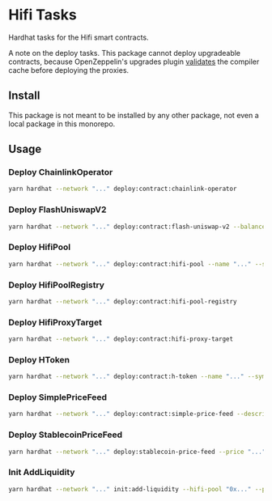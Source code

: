 # Hifi Tasks

Hardhat tasks for the Hifi smart contracts.

A note on the deploy tasks. This package cannot deploy upgradeable contracts, because OpenZeppelin's upgrades plugin
[validates](https://github.com/OpenZeppelin/openzeppelin-upgrades/issues/402) the compiler cache before deploying the
proxies.

## Install

This package is not meant to be installed by any other package, not even a local package in this monorepo.

## Usage

### Deploy ChainlinkOperator

```sh
yarn hardhat --network "..." deploy:contract:chainlink-operator
```

### Deploy FlashUniswapV2

```sh
yarn hardhat --network "..." deploy:contract:flash-uniswap-v2 --balance-sheet "0x..." --uni-v2-factory "0x..." --uni-v2-pair-init-code-hash "0x..."
```

### Deploy HifiPool

```sh
yarn hardhat --network "..." deploy:contract:hifi-pool --name "..." --symbol "..." --h-token "0x..." --hifi-pool-registry "0x..."
```

### Deploy HifiPoolRegistry

```sh
yarn hardhat --network "..." deploy:contract:hifi-pool-registry
```

### Deploy HifiProxyTarget

```sh
yarn hardhat --network "..." deploy:contract:hifi-proxy-target
```

### Deploy HToken

```sh
yarn hardhat --network "..." deploy:contract:h-token --name "..." --symbol "..." --maturity "..." --balance-sheet "0x..." ---underlying "0x..."
```

### Deploy SimplePriceFeed

```sh
yarn hardhat --network "..." deploy:contract:simple-price-feed --description "..."
```

### Deploy StablecoinPriceFeed

```sh
yarn hardhat --network "..." deploy:stablecoin-price-feed --price "..." --description "..."
```

### Init AddLiquidity

```sh
yarn hardhat --network "..." init:add-liquidity --hifi-pool "0x..." --pool-underlying-amount "..." --supply-underlying-amount "..."
```
